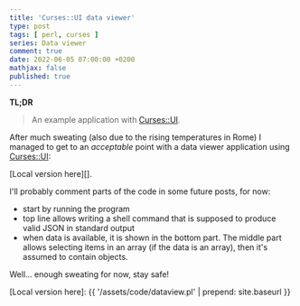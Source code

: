 ```yaml
---
title: 'Curses::UI data viewer'
type: post
tags: [ perl, curses ]
series: Data viewer
comment: true
date: 2022-06-05 07:00:00 +0200
mathjax: false
published: true
---
```


**TL;DR**

> An example application with [Curses::UI][].

After much sweating (also due to the rising temperatures in Rome) I
managed to get to an *acceptable* point with a data viewer application
using [Curses::UI][]:

<script src="https://gitlab.com/polettix/notechs/-/snippets/2343795.js"></script>

[Local version here][].

I'll probably comment parts of the code in some future posts, for now:

- start by running the program
- top line allows writing a shell command that is supposed to produce
  valid JSON in standard output
- when data is available, it is shown in the bottom part. The middle
  part allows selecting items in an array (if the data is an array),
  then it's assumed to contain objects.

Well... enough sweating for now, stay safe!

[Perl]: https://www.perl.org/
[Curses::UI]: https://metacpan.org/pod/Curses::UI
[Local version here]: {{ '/assets/code/dataview.pl' | prepend: site.baseurl }}
